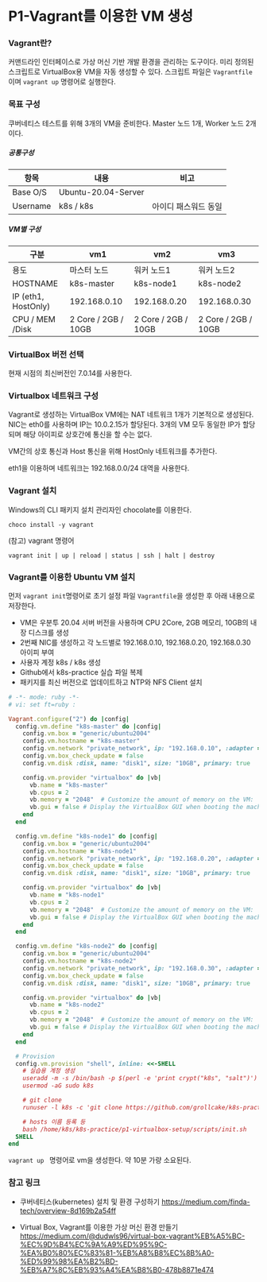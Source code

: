 # P1-Vagrant를 이용한 VM 생성



### Vagrant란?

커맨드라인 인터페이스로 가상 머신 기반 개발 환경을 관리하는 도구이다. 미리 정의된 스크립트로 VirtualBox용 VM을 자동 생성할 수 있다. 스크립트 파일은 `Vagrantfile` 이며 `vagrant up` 명령어로 실행한다.



### 목표 구성

쿠버네티스 테스트를 위해 3개의 VM을 준비한다. Master 노드 1개, Worker 노드 2개이다.

##### 공통구성

| 항목     | 내용                | 비고                 |
| -------- | ------------------- | -------------------- |
| Base O/S | Ubuntu-20.04-Server |                      |
| Username | k8s / k8s           | 아이디 패스워드 동일 |

##### VM별 구성

| 구분                | vm1                 | vm2                 | vm3                 |
| ------------------- | ------------------- | ------------------- | ------------------- |
| 용도                | 마스터 노드         | 워커 노드1          | 워커 노드2          |
| HOSTNAME            | k8s-master          | k8s-node1           | k8s-node2           |
| IP (eth1, HostOnly) | 192.168.0.10        | 192.168.0.20        | 192.168.0.30        |
| CPU / MEM /Disk     | 2 Core / 2GB / 10GB | 2 Core / 2GB / 10GB | 2 Core / 2GB / 10GB |



### VirtualBox 버전 선택

현재 시점의 최신버전인 7.0.14를 사용한다. 



### Virtualbox 네트워크 구성

Vagrant로 생성하는 VirtualBox VM에는 NAT 네트워크 1개가 기본적으로 생성된다. NIC는 eth0를 사용하며 IP는 10.0.2.15가 할당된다. 3개의 VM 모두 동일한 IP가 할당되며 해당 아이피로 상호간에 통신을 할 수는 없다.

VM간의 상호 통신과 Host 통신을 위해 HostOnly 네트워크를 추가한다.

eth1을 이용하며 네트워크는 192.168.0.0/24 대역을 사용한다.



### Vagrant 설치

Windows의 CLI 패키지 설치 관리자인 chocolate를 이용한다.

```
choco install -y vagrant
```

(참고) vagrant 명령어

```
vagrant init | up | reload | status | ssh | halt | destroy
```



### Vagrant를 이용한 Ubuntu VM 설치

먼저 `vagrant init`명령어로 초기 설정 파일 `Vagrantfile`을 생성한 후 아래 내용으로 저장한다.

* VM은 우분투 20.04 서버 버전을 사용하며 CPU 2Core, 2GB 메모리, 10GB의 내장 디스크를 생성
* 2번째 NIC를 생성하고 각 노드별로 192.168.0.10, 192.168.0.20, 192.168.0.30 아이피 부여
* 사용자 계정 k8s / k8s 생성
* Github에서 k8s-practice 실습 파일 복제
* 패키지를 최신 버전으로 업데이트하고 NTP와 NFS Client 설치

```ruby
# -*- mode: ruby -*-
# vi: set ft=ruby :

Vagrant.configure("2") do |config|
  config.vm.define "k8s-master" do |config|
    config.vm.box = "generic/ubuntu2004"
    config.vm.hostname = "k8s-master"
    config.vm.network "private_network", ip: "192.168.0.10", :adapter => 2
    config.vm.box_check_update = false
    config.vm.disk :disk, name: "disk1", size: "10GB", primary: true

    config.vm.provider "virtualbox" do |vb|
      vb.name = "k8s-master"
      vb.cpus = 2
      vb.memory = "2048"  # Customize the amount of memory on the VM:
      vb.gui = false # Display the VirtualBox GUI when booting the machine
    end
  end

  config.vm.define "k8s-node1" do |config|
    config.vm.box = "generic/ubuntu2004"
    config.vm.hostname = "k8s-node1"
    config.vm.network "private_network", ip: "192.168.0.20", :adapter => 2
    config.vm.box_check_update = false
    config.vm.disk :disk, name: "disk1", size: "10GB", primary: true

    config.vm.provider "virtualbox" do |vb|
      vb.name = "k8s-node1"
      vb.cpus = 2
      vb.memory = "2048"  # Customize the amount of memory on the VM:
      vb.gui = false # Display the VirtualBox GUI when booting the machine
    end
  end

  config.vm.define "k8s-node2" do |config|
    config.vm.box = "generic/ubuntu2004"
    config.vm.hostname = "k8s-node2"
    config.vm.network "private_network", ip: "192.168.0.30", :adapter => 2
    config.vm.box_check_update = false
    config.vm.disk :disk, name: "disk1", size: "10GB", primary: true

    config.vm.provider "virtualbox" do |vb|
      vb.name = "k8s-node2"
      vb.cpus = 2
      vb.memory = "2048"  # Customize the amount of memory on the VM:
      vb.gui = false # Display the VirtualBox GUI when booting the machine
    end
  end

  # Provision
  config.vm.provision "shell", inline: <<-SHELL
    # 실습용 계정 생성
    useradd -m -s /bin/bash -p $(perl -e 'print crypt("k8s", "salt")') k8s
    usermod -aG sudo k8s

    # git clone
    runuser -l k8s -c 'git clone https://github.com/grollcake/k8s-practice.git'

    # hosts 이름 등록 등
    bash /home/k8s/k8s-practice/p1-virtualbox-setup/scripts/init.sh
  SHELL
end
```

`vagrant up ` 명령어로 vm을 생성한다. 약 10분 가량 소요된다.



### 참고 링크

* 쿠버네티스(kubernetes) 설치 및 환경 구성하기 https://medium.com/finda-tech/overview-8d169b2a54ff

* Virtual Box, Vagrant를 이용한 가상 머신 환경 만들기 https://medium.com/@dudwls96/virtual-box-vagrant%EB%A5%BC-%EC%9D%B4%EC%9A%A9%ED%95%9C-%EA%B0%80%EC%83%81-%EB%A8%B8%EC%8B%A0-%ED%99%98%EA%B2%BD-%EB%A7%8C%EB%93%A4%EA%B8%B0-478b8871e474